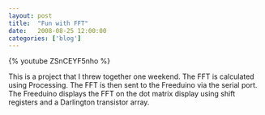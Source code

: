 ```yaml
---
layout: post
title:  "Fun with FFT"
date:   2008-08-25 12:00:00
categories: ['blog']
---
```

{% youtube ZSnCEYF5nho %}

This is a project that I threw together one weekend.  The FFT is calculated using Processing. The FFT is then sent to the Freeduino via the serial port. The Freeduino displays the FFT on the dot matrix display using shift registers and a Darlington transistor array.

